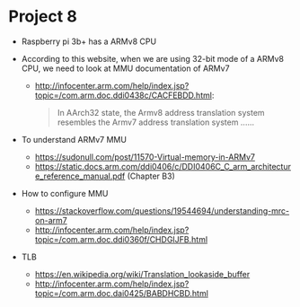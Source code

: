 # Project 8


- Raspberry pi 3b+ has a ARMv8 CPU
- According to this website, when we are using 32-bit mode of a ARMv8 CPU, we need to look at MMU documentation of ARMv7
  - http://infocenter.arm.com/help/index.jsp?topic=/com.arm.doc.ddi0438c/CACFEBDD.html:
    > In AArch32 state, the Armv8 address translation system resembles the Armv7 address translation system ......

- To understand ARMv7 MMU 
  - https://sudonull.com/post/11570-Virtual-memory-in-ARMv7
  - https://static.docs.arm.com/ddi0406/c/DDI0406C_C_arm_architecture_reference_manual.pdf (Chapter B3)

- How to configure MMU
  - https://stackoverflow.com/questions/19544694/understanding-mrc-on-arm7
  - http://infocenter.arm.com/help/index.jsp?topic=/com.arm.doc.ddi0360f/CHDGIJFB.html
- TLB
  - https://en.wikipedia.org/wiki/Translation_lookaside_buffer
  - http://infocenter.arm.com/help/index.jsp?topic=/com.arm.doc.dai0425/BABDHCBD.html

